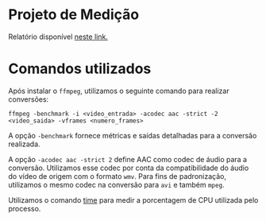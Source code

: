 # Projeto de Medição

Relatório disponível [neste link.](https://docs.google.com/document/d/1EG134nzuJ-xDY1G-U-xKWav_0_xjvOyl_4_PG0vxTis/edit?usp=sharing)

# Comandos utilizados

Após instalar o `ffmpeg`, utilizamos o seguinte comando para realizar conversões:

```
ffmpeg -benchmark -i <video_entrada> -acodec aac -strict -2 <video_saida> -vframes <numero_frames>
```

A opção `-benchmark` fornece métricas e saídas detalhadas para a conversão realizada.

A opção `-acodec aac -strict 2` define AAC como codec de áudio para a conversão. Utilizamos esse codec por conta da compatibilidade do áudio do vídeo de origem com o formato `wmv`. Para fins de padronização, utilizamos o mesmo codec na conversão para `avi` e também `mpeg`.

Utilizamos o comando [time](http://man7.org/linux/man-pages/man1/time.1.html) para medir a porcentagem de CPU utilizada pelo processo.